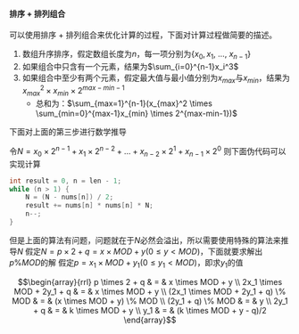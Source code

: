 #### 排序 + 排列组合

可以使用排序 + 排列组合来优化计算的过程，下面对计算过程做简要的描述。

1. 数组升序排序，假定数组长度为$n$，每一项分别为$\{ x_0, x_1, ~\dots,~ x_{n-1} \}$
2. 如果组合中只含有一个元素，结果为$\sum_{i=0}^{n-1}x_i^3$
3. 如果组合中至少有两个元素，假定最大值与最小值分别为$x_{max}$与$x_{min}$，结果为$x_{max}^2 \times x_{min} \times 2^{max-min-1}$
    - 总和为：$\sum_{max=1}^{n-1}(x_{max}^2 \times \sum_{min=0}^{max-1}x_{min} \times 2^{max-min-1})$

下面对上面的第三步进行数学推导

令$N = x_0 \times 2^{n-1} + x_1 \times 2^{n-2} + \dots + x_{n-2} \times 2^1 + x_{n-1} \times 2^0$
则下面伪代码可以实现计算

```c
int result = 0, n = len - 1;
while (n > 1) {
    N = (N - nums[n]) / 2;
    result += nums[n] * nums[n] * N;
    n--;
}
```

但是上面的算法有问题，问题就在于$N$必然会溢出，所以需要使用特殊的算法来推导$N$
假定$N = p \times 2 + q = x \times MOD + y(0 \le y \lt MOD)$，下面就要求解出$p \% MOD$的解
假定$p = x_1 \times MOD + y_1(0 \le y_1 \lt MOD)$，即求$y_1$的值

$$\begin{array}{rrl}
p \times 2 + q & = & x \times MOD + y \\ 
2x_1 \times MOD + 2y_1 + q & = & x \times MOD + y \\ 
(2x_1 \times MOD + 2y_1 + q) \% MOD & = & (x \times MOD + y) \% MOD \\
(2y_1 + q) \% MOD & = & y  \\
2y_1 + q & = & k \times MOD + y \\
y_1 & = & (k \times MOD + y - q)/2
\end{array}$$
